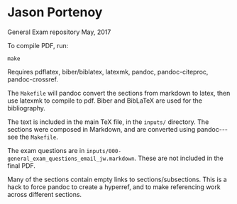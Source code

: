 # Jason Portenoy

General Exam repository
May, 2017

To compile PDF, run:
```
make
```

Requires pdflatex, biber/biblatex, latexmk, pandoc, pandoc-citeproc, pandoc-crossref.

The `Makefile` will pandoc convert the sections from markdown to latex, then use latexmk to compile to pdf. Biber and BibLaTeX are used for the bibliography.

The text is included in the main TeX file, in the `inputs/` directory. The sections were composed in Markdown, and are converted using pandoc---see the `Makefile`.

The exam questions are in `inputs/000-general_exam_questions_email_jw.markdown`. These are not included in the final PDF.

Many of the sections contain empty links to sections/subsections. This is a hack to force pandoc to create a hyperref, and to make referencing work across different sections.
